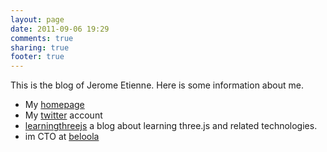 ```yaml
---
layout: page
date: 2011-09-06 19:29
comments: true
sharing: true
footer: true
---
```


This is the blog of Jerome Etienne. Here is some information about me.

* My [homepage](http://jetienne.com)
* My [twitter](http://twitter.com/#!/jerome_etienne) account
* [learningthreejs](http://learningthreejs.com) a blog about learning three.js and related technologies.
* im CTO at [beloola](http://beloola.com)

